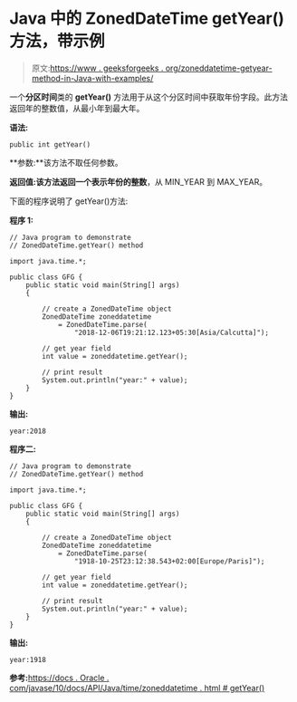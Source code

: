 # Java 中的 ZonedDateTime getYear()方法，带示例

> 原文:[https://www . geeksforgeeks . org/zoneddatetime-getyear-method-in-Java-with-examples/](https://www.geeksforgeeks.org/zoneddatetime-getyear-method-in-java-with-examples/)

一个**分区时间**类的 **getYear()** 方法用于从这个分区时间中获取年份字段。此方法返回年的整数值，从最小年到最大年。

**语法:**

```
public int getYear()

```

**参数:**该方法不取任何参数。

**返回值:**该方法返回一个表示年份的**整数**，从 MIN_YEAR 到 MAX_YEAR。

下面的程序说明了 getYear()方法:

**程序 1:**

```
// Java program to demonstrate
// ZonedDateTime.getYear() method

import java.time.*;

public class GFG {
    public static void main(String[] args)
    {

        // create a ZonedDateTime object
        ZonedDateTime zoneddatetime
            = ZonedDateTime.parse(
                "2018-12-06T19:21:12.123+05:30[Asia/Calcutta]");

        // get year field
        int value = zoneddatetime.getYear();

        // print result
        System.out.println("year:" + value);
    }
}
```

**输出:**

```
year:2018

```

**程序二:**

```
// Java program to demonstrate
// ZonedDateTime.getYear() method

import java.time.*;

public class GFG {
    public static void main(String[] args)
    {

        // create a ZonedDateTime object
        ZonedDateTime zoneddatetime
            = ZonedDateTime.parse(
                "1918-10-25T23:12:38.543+02:00[Europe/Paris]");

        // get year field
        int value = zoneddatetime.getYear();

        // print result
        System.out.println("year:" + value);
    }
}
```

**输出:**

```
year:1918

```

**参考:**[https://docs . Oracle . com/javase/10/docs/API/Java/time/zoneddatetime . html # getYear()](https://docs.oracle.com/javase/10/docs/api/java/time/ZonedDateTime.html#getYear())